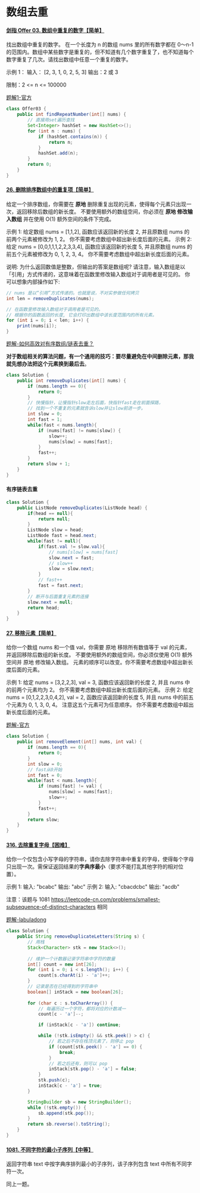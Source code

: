 # 数组去重

#### [剑指 Offer 03. 数组中重复的数字【简单】](https://leetcode-cn.com/problems/shu-zu-zhong-zhong-fu-de-shu-zi-lcof/)

找出数组中重复的数字。
在一个长度为 n 的数组 nums 里的所有数字都在 0～n-1 的范围内。数组中某些数字是重复的，但不知道有几个数字重复了，也不知道每个数字重复了几次。请找出数组中任意一个重复的数字。

示例 1：
输入：
[2, 3, 1, 0, 2, 5, 3]
输出：2 或 3 

限制：2 <= n <= 100000

[题解1-官方](https://leetcode-cn.com/problems/shu-zu-zhong-zhong-fu-de-shu-zi-lcof/solution/mian-shi-ti-03-shu-zu-zhong-zhong-fu-de-shu-zi-b-4/)

```java
class Offer03 {
    public int findRepeatNumber(int[] nums) {
        // 直接用set遍历查找
        Set<Integer> hashSet = new HashSet<>();
        for (int n : nums) {
            if (hashSet.contains(n)) {
                return n;
            }
            hashSet.add(n);
        }
        return 0;
    }
}
```



#### [26. 删除排序数组中的重复项【简单】](https://leetcode-cn.com/problems/remove-duplicates-from-sorted-array/)

给定一个排序数组，你需要在 **原地** 删除重复出现的元素，使得每个元素只出现一次，返回移除后数组的新长度。
不要使用额外的数组空间，你必须在 **原地 修改输入数组** 并在使用 O(1) 额外空间的条件下完成。

示例 1:
给定数组 nums = [1,1,2], 
函数应该返回新的长度 2, 并且原数组 nums 的前两个元素被修改为 1, 2。 
你不需要考虑数组中超出新长度后面的元素。
示例 2:
给定 nums = [0,0,1,1,1,2,2,3,3,4],
函数应该返回新的长度 5, 并且原数组 nums 的前五个元素被修改为 0, 1, 2, 3, 4。
你不需要考虑数组中超出新长度后面的元素。

说明:
为什么返回数值是整数，但输出的答案是数组呢?
请注意，输入数组是以「引用」方式传递的，这意味着在函数里修改输入数组对于调用者是可见的。
你可以想象内部操作如下:

```java
// nums 是以“引用”方式传递的。也就是说，不对实参做任何拷贝
int len = removeDuplicates(nums);

// 在函数里修改输入数组对于调用者是可见的。
// 根据你的函数返回的长度, 它会打印出数组中该长度范围内的所有元素。
for (int i = 0; i < len; i++) {
    print(nums[i]);
}
```

[题解-如何高效对有序数组/链表去重？](https://mp.weixin.qq.com/s?__biz=MzAxODQxMDM0Mw==&mid=2247484478&idx=1&sn=685308e10c32ee5ad3508a5789633b3a)

**对于数组相关的算法问题，有一个通用的技巧：要尽量避免在中间删除元素，那我就先想办法把这个元素换到最后去**。

```java
class Solution {
    public int removeDuplicates(int[] nums) {
        if (nums.length == 0){
            return 0;
        }
        // 快慢指针，让慢指针slow走左后面，快指针fast走在前面探路，
        // 找到一个不重复的元素就告诉slow并让slow前进一步。
        int slow = 0;
        int fast = 1;
        while(fast < nums.length){
            if (nums[fast] != nums[slow]) {
                slow++;
                nums[slow] = nums[fast];
            }
            fast++;
        }
        return slow + 1;
    }
}
```

#### 有序链表去重

```java
class Solution {
    public ListNode removeDuplicates(ListNode head) {
        if(head == null){
            return null;
        }
        ListNode slow = head;
        ListNode fast = head.next;
        while(fast != null){
            if(fast.val != slow.val){
                // nums[slow] = nums[fast]
                slow.next = fast;
                // slow++
                slow = slow.next;
            }
            // fast++
            fast = fast.next;
        }
        // 断开与后面重复元素的连接
        slow.next = null;
        return head;
    }
}
```



#### [27. 移除元素【简单】](https://leetcode-cn.com/problems/remove-element/)

给你一个数组 nums 和一个值 val，你需要 原地 移除所有数值等于 val 的元素，并返回移除后数组的新长度。
不要使用额外的数组空间，你必须仅使用 O(1) 额外空间并 原地 修改输入数组。
元素的顺序可以改变。你不需要考虑数组中超出新长度后面的元素。

示例 1:
给定 nums = [3,2,2,3], val = 3,
函数应该返回新的长度 2, 并且 nums 中的前两个元素均为 2。
你不需要考虑数组中超出新长度后面的元素。
示例 2:
给定 nums = [0,1,2,2,3,0,4,2], val = 2,
函数应该返回新的长度 5, 并且 nums 中的前五个元素为 0, 1, 3, 0, 4。
注意这五个元素可为任意顺序。
你不需要考虑数组中超出新长度后面的元素。

[题解-官方](https://leetcode-cn.com/problems/remove-element/solution/yi-chu-yuan-su-by-leetcode/)

```java
class Solution {
    public int removeElement(int[] nums, int val) {
        if (nums.length == 0){
            return 0;
        }
        int slow = 0;
        // fast从0开始
        int fast = 0;
        while(fast < nums.length){
            if (nums[fast] != val) {
                nums[slow] = nums[fast];
                slow++;
            }
            fast++;
        }
        return slow;
    }
}
```

#### [316. 去除重复字母【困难】](https://leetcode-cn.com/problems/remove-duplicate-letters/)

给你一个仅包含小写字母的字符串，请你去除字符串中重复的字母，使得每个字母只出现一次。需保证返回结果的**字典序最小**（要求不能打乱其他字符的相对位置）。

示例 1:
输入: "bcabc"
输出: "abc"
示例 2:
输入: "cbacdcbc"
输出: "acdb"

注意：该题与 1081 https://leetcode-cn.com/problems/smallest-subsequence-of-distinct-characters 相同

[题解-labuladong](https://mp.weixin.qq.com/s?__biz=MzAxODQxMDM0Mw==&mid=2247486946&idx=1&sn=94804eb15be33428582544a1cd90da4d)

```java
class Solution {
    public String removeDuplicateLetters(String s) {
		// 用栈
        Stack<Character> stk = new Stack<>();
        
        // 维护一个计数器记录字符串中字符的数量
        int[] count = new int[26];
        for (int i = 0; i < s.length(); i++) {
            count[s.charAt(i) - 'a']++;
        }
        // 记录是否在已经得到的字符串中
        boolean[] inStack = new boolean[26];
        
        for (char c : s.toCharArray()) {
            // 每遍历过一个字符，都将对应的计数减一
            count[c - 'a']--;

            if (inStack[c - 'a']) continue;

            while (!stk.isEmpty() && stk.peek() > c) {
                // 若之后不存在栈顶元素了，则停止 pop
                if (count[stk.peek() - 'a'] == 0) {
                    break;
                }
                // 若之后还有，则可以 pop
                inStack[stk.pop() - 'a'] = false;
            }
            stk.push(c);
            inStack[c - 'a'] = true;
        }

        StringBuilder sb = new StringBuilder();
        while (!stk.empty()) {
            sb.append(stk.pop());
        }
        return sb.reverse().toString();
    }
}
```



#### [1081. 不同字符的最小子序列【中等】](https://leetcode-cn.com/problems/smallest-subsequence-of-distinct-characters/)

返回字符串 text 中按字典序排列最小的子序列，该子序列包含 text 中所有不同字符一次。

同上一题。
